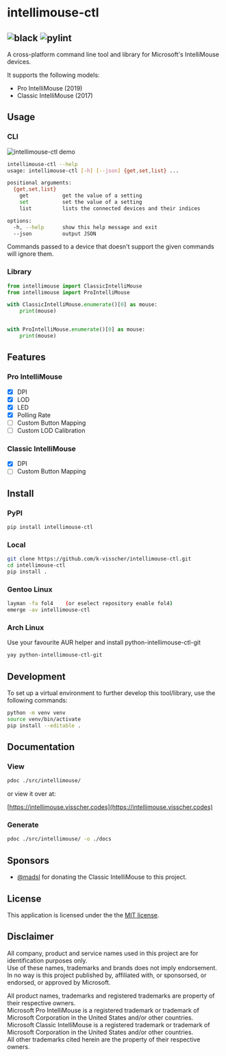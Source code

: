 # intellimouse-ctl
![black](https://img.shields.io/badge/code%20style-black-000000.svg)
![pylint](https://img.shields.io/badge/linter-pylint-00D000.svg)
---
A cross-platform command line tool and library for Microsoft's IntelliMouse devices.

It supports the following models:
* Pro IntelliMouse (2019)
* Classic IntelliMouse (2017)

## Usage
### CLI
![intellimouse-ctl demo](https://user-images.githubusercontent.com/13816979/155191134-e2c7222f-0395-48af-824a-92003c9dadfc.gif)

```bash
intellimouse-ctl --help
usage: intellimouse-ctl [-h] [--json] {get,set,list} ...

positional arguments:
  {get,set,list}
    get           get the value of a setting
    set           set the value of a setting
    list          lists the connected devices and their indices

options:
  -h, --help      show this help message and exit
  --json          output JSON
```
Commands passed to a device that doesn't support the given commands will ignore them.
### Library
```python
from intellimouse import ClassicIntelliMouse
from intellimouse import ProIntelliMouse

with ClassicIntelliMouse.enumerate()[0] as mouse:
    print(mouse)


with ProIntelliMouse.enumerate()[0] as mouse:
    print(mouse)
```

## Features

### Pro IntelliMouse
- [x] DPI
- [x] LOD
- [x] LED
- [x] Polling Rate
- [ ] Custom Button Mapping
- [ ] Custom LOD Calibration

### Classic IntelliMouse
- [x] DPI
- [ ] Custom Button Mapping

## Install

### PyPI
```bash
pip install intellimouse-ctl
```

### Local
```bash
git clone https://github.com/k-visscher/intellimouse-ctl.git
cd intellimouse-ctl
pip install .
```

### Gentoo Linux
```bash
layman -fa fol4    (or eselect repository enable fol4)
emerge -av intellimouse-ctl
```

### Arch Linux
Use your favourite AUR helper and install python-intellimouse-ctl-git
```bash
yay python-intellimouse-ctl-git
```

## Development
To set up a virtual environment to further develop this tool/library, use the following commands:
```bash
python -m venv venv
source venv/bin/activate
pip install --editable .
```

## Documentation

### View
```bash
pdoc ./src/intellimouse/
```
or view it over at:

[https://intellimouse.visscher.codes](https://intellimouse.visscher.codes) 

### Generate
```bash
pdoc ./src/intellimouse/ -o ./docs
```

## Sponsors
* [@madsl](https://github.com/madsl) for donating the Classic IntelliMouse to this project.

## License
This application is licensed under the the [MIT license](./LICENSE).

## Disclaimer
All company, product and service names used in this project are for identification purposes only.<br/>
Use of these names, trademarks and brands does not imply endorsement.<br/>
In no way is this project published by, affiliated with, or sponsorsed, or endorsed, or approved by Microsoft.<br/>

All product names, trademarks and registered trademarks are property of their respective owners.<br/>
Microsoft Pro IntelliMouse is a registered trademark or trademark of Microsoft Corporation in the United States and/or other countries.<br/>
Microsoft Classic IntelliMouse is a registered trademark or trademark of Microsoft Corporation in the United States and/or other countries.<br/>
All other trademarks cited herein are the property of their respective owners.
